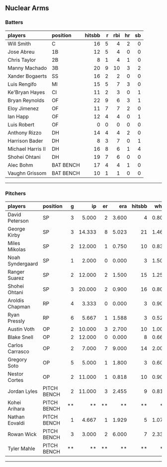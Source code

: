 ## Nuclear Arms

### Batters

 
|players           |position  | hitsbb|  r| rbi| hr| sb| 
|:-----------------|:---------|------:|--:|---:|--:|--:| 
|Will Smith        |C         |     16|  5|   4|  2|  0| 
|Jose Abreu        |1B        |     12|  5|   4|  0|  0| 
|Chris Taylor      |2B        |      8|  1|   4|  1|  0| 
|Manny Machado     |3B        |     20|  9|  10|  3|  2| 
|Xander Bogaerts   |SS        |     16|  2|   2|  0|  0| 
|Luis Rengifo      |MI        |     15|  5|   7|  3|  0| 
|Ke'Bryan Hayes    |CI        |     11|  2|   3|  0|  1| 
|Bryan Reynolds    |OF        |     22|  9|   6|  3|  1| 
|Eloy Jimenez      |OF        |     11|  7|   7|  2|  0| 
|Ian Happ          |OF        |     12|  4|   4|  0|  1| 
|Luis Robert       |OF        |      0|  0|   0|  0|  0| 
|Anthony Rizzo     |DH        |     14|  4|   4|  2|  0| 
|Harrison Bader    |DH        |      8|  3|   7|  0|  1| 
|Michael Harris II |DH        |     16|  8|   6|  1|  4| 
|Shohei Ohtani     |DH        |     19|  7|   6|  0|  0| 
|Alec Bohm         |BAT BENCH |     17|  4|   4|  1|  0| 
|Vaughn Grissom    |BAT BENCH |     10|  1|   1|  0|  0| 


* * *

### Pitchers

 
|players          |position    |  g|     ip| er|   era| hitsbb|  whip| so|  w| sv| 
|:----------------|:-----------|--:|------:|--:|-----:|------:|-----:|--:|--:|--:| 
|David Peterson   |SP          |  3|  5.000|  2| 3.600|      4| 0.800|  6|  0|  0| 
|George Kirby     |SP          |  3| 14.333|  8| 5.023|     21| 1.465| 13|  1|  0| 
|Miles Mikolas    |SP          |  2| 12.000|  1| 0.750|     10| 0.833| 15|  1|  0| 
|Noah Syndergaard |SP          |  1|  2.000|  0| 0.000|      3| 1.500|  2|  0|  0| 
|Ranger Suarez    |SP          |  2| 12.000|  2| 1.500|     15| 1.250|  9|  1|  0| 
|Shohei Ohtani    |SP          |  3| 20.000|  2| 0.900|     16| 0.800| 25|  3|  0| 
|Aroldis Chapman  |RP          |  4|  3.333|  0| 0.000|      3| 0.900|  5|  1|  0| 
|Ryan Pressly     |RP          |  6|  5.667|  1| 1.588|      3| 0.529|  8|  0|  3| 
|Austin Voth      |OP          |  2| 10.000|  3| 2.700|     10| 1.000|  9|  0|  0| 
|Blake Snell      |OP          |  2| 12.000|  0| 0.000|      8| 0.667| 19|  1|  0| 
|Carlos Carrasco  |OP          |  2|  7.000|  7| 9.000|     14| 2.000|  6|  0|  0| 
|Gregory Soto     |OP          |  5|  5.000|  1| 1.800|      3| 0.600|  4|  0|  4| 
|Nestor Cortes    |OP          |  2| 11.000|  1| 0.818|     10| 0.909|  9|  1|  0| 
|Jordan Lyles     |PITCH BENCH |  2| 11.000|  3| 2.455|      9| 0.818|  6|  1|  0| 
|Kohei Arihara    |PITCH BENCH | **|     **| **|    **|     **|    **| **| **| **| 
|Nathan Eovaldi   |PITCH BENCH |  1|  4.667|  1| 1.929|      5| 1.071|  3|  0|  0| 
|Rowan Wick       |PITCH BENCH |  3|  3.000|  2| 6.000|      7| 2.333|  4|  0|  0| 
|Tyler Mahle      |PITCH BENCH | **|     **| **|    **|     **|    **| **| **| **| 


* * *


